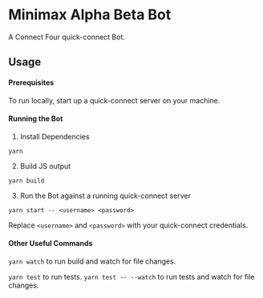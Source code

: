 # Minimax Alpha Beta Bot

A Connect Four quick-connect Bot.

## Usage

#### Prerequisites

To run locally, start up a quick-connect server on your machine.

#### Running the Bot

1. Install Dependencies
```
yarn
```

2. Build JS output
```
yarn build
```

3. Run the Bot against a running quick-connect server
```
yarn start -- <username> <password>
```
Replace `<username>` and `<password>` with your quick-connect credentials.

#### Other Useful Commands

`yarn watch` to run build and watch for file changes.

`yarn test` to run tests. `yarn test -- --watch` to run tests and watch for file changes.
